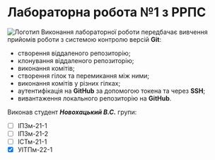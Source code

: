 # Лабораторна робота №1 з РРПС
![Логотип](https://media.ztu.edu.ua/wp-content/uploads/2020/02/Group-6-1-1536x465.png) 
Виконання лабораторної роботи передбачає вивчення прийомів роботи з системою контролю версій **Git**:
* створення віддаленого репозиторію;
* клонування віддаленого репозиторію;
* виконання комітів;
* створення гілок та перемикання між ними;
* виконання комітів у різних гілках;
* аутентифікація на **GitHub** за допомогою токена та через **SSH**;
* вивантаження локального репозиторію на **GitHub**.

Виконав студент ***Новохацький В.С.*** групи:
- [ ] ІПЗм-21-1
- [ ] ІПЗм-21-2
- [ ] ІСТм-21-1
- [x] УІТПм-22-1
